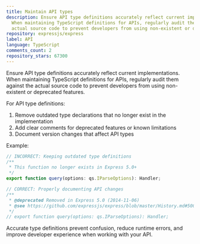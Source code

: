 ```yaml
---
title: Maintain API types
description: Ensure API type definitions accurately reflect current implementations.
  When maintaining TypeScript definitions for APIs, regularly audit them against the
  actual source code to prevent developers from using non-existent or deprecated features.
repository: expressjs/express
label: API
language: TypeScript
comments_count: 2
repository_stars: 67300
---
```


Ensure API type definitions accurately reflect current implementations. When maintaining TypeScript definitions for APIs, regularly audit them against the actual source code to prevent developers from using non-existent or deprecated features.

For API type definitions:
1. Remove outdated type declarations that no longer exist in the implementation
2. Add clear comments for deprecated features or known limitations
3. Document version changes that affect API types

Example:
```typescript
// INCORRECT: Keeping outdated type definitions
/**
 * This function no longer exists in Express 5.0+
 */
export function query(options: qs.IParseOptions): Handler;

// CORRECT: Properly documenting API changes
/**
 * @deprecated Removed in Express 5.0 (2014-11-06)
 * @see https://github.com/expressjs/express/blob/master/History.md#500-alpha1--2014-11-06
 */
// export function query(options: qs.IParseOptions): Handler;
```

Accurate type definitions prevent confusion, reduce runtime errors, and improve developer experience when working with your API.
